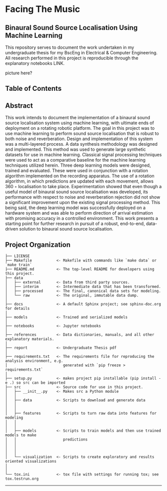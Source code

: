 Facing The Music
==============================

## Binaural Sound Source Localisation Using Machine Learning

This repository serves to document the work undertaken in my undergraduate
thesis for my BscEng in Electrical & Computer Engineering. All research
performed in this project is reproducible through the explanatory notebooks
LINK. 

picture here?

## Table of Contents

Abstract
--------------

This work intends to document the implementation of a binaural sound source localisation
system using machine learning, with ultimate ends of deployment on a rotating robotic
platform. The goal in this project was to use machine learning to perform sound source
localisation that is robust to both noise and reverberation. Design and implementation
of this system was a multi-layered process. A data synthesis methodology was designed
and implemented. This method was used to generate large synthetic datasets for use in
machine learning. Classical signal processing techniques were used to act as a comparative
baseline for the machine learning techniques utilized herein. Three deep learning models
were designed, trained and evaluated. These were used in conjunction with a rotation
algorithm implemented on the recording apparatus. The use of a rotation algorithm,
in which predictions are updated with each movement, allows 360 ◦ localisation to take
place. Experimentation showed that even though a useful model of binaural sound
source localisation was developed, its performance with respect to noise and reverberation
rejection did not show a significant improvement upon the existing signal processing
method. This being said, the deep learning model was successfully deployed on a hardware
system and was able to perform direction of arrival estimation with promising accuracy
in a controlled environment. This work presents a starting point for further research in
pursuit of a robust, end-to-end, data-driven solution to binaural sound source localisation.


Project Organization
------------

    ├── LICENSE
    ├── Makefile           <- Makefile with commands like `make data` or `make train`
    ├── README.md          <- The top-level README for developers using this project.
    ├── data
    │   ├── external       <- Data from third party sources.
    │   ├── interim        <- Intermediate data that has been transformed.
    │   ├── processed      <- The final, canonical data sets for modeling.
    │   └── raw            <- The original, immutable data dump.
    │
    ├── docs               <- A default Sphinx project; see sphinx-doc.org for details
    │
    ├── models             <- Trained and serialized models
    │
    ├── notebooks          <- Jupyter notebooks 
    │
    ├── references         <- Data dictionaries, manuals, and all other explanatory materials.
    │
    ├── report             <- Undergraduate Thesis pdf
    │
    ├── requirements.txt   <- The requirements file for reproducing the analysis environment, e.g.
    │                         generated with `pip freeze > requirements.txt`
    │
    ├── setup.py           <- makes project pip installable (pip install -e .) so src can be imported
    ├── src                <- Source code for use in this project.
    │   ├── __init__.py    <- Makes src a Python module
    │   │
    │   ├── data           <- Scripts to download and generate data
    │   │   
    │   │
    │   ├── features       <- Scripts to turn raw data into features for modeling
    │   │   
    │   │
    │   ├── models         <- Scripts to train models and then use trained models to make
    │   │                     predictions
    │   │   
    │   │   
    │   │
    │   └── visualization  <- Scripts to create exploratory and results oriented visualizations
    │   
    │
    └── tox.ini            <- tox file with settings for running tox; see tox.testrun.org


--------

